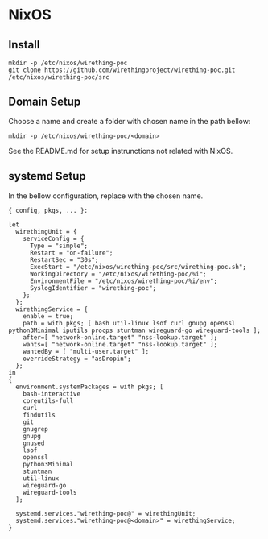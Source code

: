 
# NixOS

## Install

    mkdir -p /etc/nixos/wirething-poc
    git clone https://github.com/wirethingproject/wirething-poc.git /etc/nixos/wirething-poc/src

## Domain Setup

Choose a _<domain>_ name and create a folder with chosen name in the path bellow:

    mkdir -p /etc/nixos/wirething-poc/<domain>

See the README.md for setup instrunctions not related with NixOS.

## systemd Setup

In the bellow configuration, replace _<domain>_ with the chosen name.

    { config, pkgs, ... }:

    let
      wirethingUnit = {
        serviceConfig = {
          Type = "simple";
          Restart = "on-failure";
          RestartSec = "30s";
          ExecStart = "/etc/nixos/wirething-poc/src/wirething-poc.sh";
          WorkingDirectory = "/etc/nixos/wirething-poc/%i";
          EnvironmentFile = "/etc/nixos/wirething-poc/%i/env";
          SyslogIdentifier = "wirething-poc";
        };
      };
      wirethingService = {
        enable = true;
        path = with pkgs; [ bash util-linux lsof curl gnupg openssl python3Minimal iputils procps stuntman wireguard-go wireguard-tools ];
        after=[ "network-online.target" "nss-lookup.target" ];
        wants=[ "network-online.target" "nss-lookup.target" ];
        wantedBy = [ "multi-user.target" ];
        overrideStrategy = "asDropin";
      };
    in
    {
      environment.systemPackages = with pkgs; [
        bash-interactive
        coreutils-full
        curl
        findutils
        git
        gnugrep
        gnupg
        gnused
        lsof
        openssl
        python3Minimal
        stuntman
        util-linux
        wireguard-go
        wireguard-tools
      ];

      systemd.services."wirething-poc@" = wirethingUnit;
      systemd.services."wirething-poc@<domain>" = wirethingService;
    }
